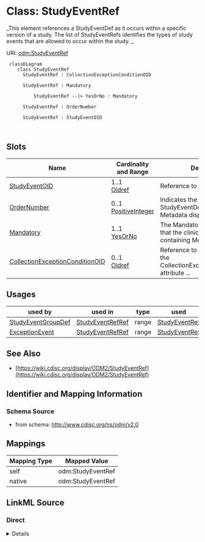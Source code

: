 # Class: StudyEventRef


_This element references a StudyEventDef as it occurs within a specific version of a study. The list of StudyEventRefs identifies the types of study events that are allowed to occur within the study. _





URI: [odm:StudyEventRef](http://www.cdisc.org/ns/odm/v2.0/StudyEventRef)



```mermaid
 classDiagram
    class StudyEventRef
      StudyEventRef : CollectionExceptionConditionOID
        
      StudyEventRef : Mandatory
        
          StudyEventRef --|> YesOrNo : Mandatory
        
      StudyEventRef : OrderNumber
        
      StudyEventRef : StudyEventOID
        
      
```




<!-- no inheritance hierarchy -->


## Slots

| Name | Cardinality and Range | Description | Inheritance |
| ---  | --- | --- | --- |
| [StudyEventOID](StudyEventOID.md) | 1..1 <br/> [Oidref](Oidref.md) | Reference to the StudyEventDef  | direct |
| [OrderNumber](OrderNumber.md) | 0..1 <br/> [PositiveInteger](PositiveInteger.md) | Indicates the order in which this StudyEventDef appears in Metadata displays ... | direct |
| [Mandatory](Mandatory.md) | 1..1 <br/> [YesOrNo](YesOrNo.md) | The Mandatory flag indicates that the clinical data for the containing MetaDa... | direct |
| [CollectionExceptionConditionOID](CollectionExceptionConditionOID.md) | 0..1 <br/> [Oidref](Oidref.md) | Reference to a ConditionDef If the CollectionExceptionConditionOID attribute ... | direct |





## Usages

| used by | used in | type | used |
| ---  | --- | --- | --- |
| [StudyEventGroupDef](StudyEventGroupDef.md) | [StudyEventRefRef](StudyEventRefRef.md) | range | [StudyEventRef](StudyEventRef.md) |
| [ExceptionEvent](ExceptionEvent.md) | [StudyEventRefRef](StudyEventRefRef.md) | range | [StudyEventRef](StudyEventRef.md) |






## See Also

* [https://wiki.cdisc.org/display/ODM2/StudyEventRef](https://wiki.cdisc.org/display/ODM2/StudyEventRef)

## Identifier and Mapping Information







### Schema Source


* from schema: http://www.cdisc.org/ns/odm/v2.0





## Mappings

| Mapping Type | Mapped Value |
| ---  | ---  |
| self | odm:StudyEventRef |
| native | odm:StudyEventRef |





## LinkML Source

<!-- TODO: investigate https://stackoverflow.com/questions/37606292/how-to-create-tabbed-code-blocks-in-mkdocs-or-sphinx -->

### Direct

<details>
```yaml
name: StudyEventRef
description: 'This element references a StudyEventDef as it occurs within a specific
  version of a study. The list of StudyEventRefs identifies the types of study events
  that are allowed to occur within the study. '
from_schema: http://www.cdisc.org/ns/odm/v2.0
see_also:
- https://wiki.cdisc.org/display/ODM2/StudyEventRef
slots:
- StudyEventOID
- OrderNumber
- Mandatory
- CollectionExceptionConditionOID
slot_usage:
  StudyEventOID:
    name: StudyEventOID
    description: Reference to the StudyEventDef .
    comments:
    - 'Required

      range:oidref

      Must match the OID attribute for a StudyEventDef in the Study/MetaDataVersion.'
    domain_of:
    - StudyEventRef
    - AbsoluteTimingConstraint
    - StudyEventData
    - KeySet
    range: oidref
    required: true
  OrderNumber:
    name: OrderNumber
    description: Indicates the order in which this StudyEventDef appears in Metadata
      displays or data entry applications. OrderNumbers provide an ordering on the
      StudyEventDefs for use whenever a list of StudyEventDefs is presented to a user.
      They do not imply anything about event scheduling, time ordering, or data correctness.
      Order of execution and timing between study events and groups of study events
      must be defined in WorkflowDef elements. Scheduling will be realized in StudyTiming
      and its child elements that reference StudyEventGroups.
    comments:
    - 'Optional

      range:positiveInteger

      The StudyEventRefs within a StudyEventGroup must not have duplicate OrderNumber
      values.'
    domain_of:
    - StudyEventGroupRef
    - StudyEventRef
    - ItemGroupRef
    - ItemRef
    - CodeListItem
    - Parameter
    - ReturnValue
    - StudyEndPointRef
    range: positiveInteger
  Mandatory:
    name: Mandatory
    description: The Mandatory flag indicates that the clinical data for the containing
      MetaDataVersion would be incomplete without an instance of this type of Study
      Event for each subject per the study protocol. ODM clinical data files that
      are incomplete in this sense may be considered incomplete for study review and
      analysis purposes.
    comments:
    - 'Required

      enum values:(Yes | No)

      The data for each subject in the study must include a StudyEventData element
      with this StudyEventOID, when the value is "Yes".'
    domain_of:
    - StudyEventGroupRef
    - StudyEventRef
    - ItemGroupRef
    - ItemRef
    range: YesOrNo
    required: true
  CollectionExceptionConditionOID:
    name: CollectionExceptionConditionOID
    description: Reference to a ConditionDef If the CollectionExceptionConditionOID
      attribute is provided, it references a ConditionDef that describes the circumstances
      under which data for this study event should not be collected.
    comments:
    - 'Optional

      range:oidref

      The CollectionExceptionConditionOID value must match the OID attribute for a
      ConditionDef in this Study/MetaDataVersion.'
    domain_of:
    - StudyEventGroupRef
    - StudyEventRef
    - ItemGroupRef
    - ItemRef
    range: oidref
class_uri: odm:StudyEventRef

```
</details>

### Induced

<details>
```yaml
name: StudyEventRef
description: 'This element references a StudyEventDef as it occurs within a specific
  version of a study. The list of StudyEventRefs identifies the types of study events
  that are allowed to occur within the study. '
from_schema: http://www.cdisc.org/ns/odm/v2.0
see_also:
- https://wiki.cdisc.org/display/ODM2/StudyEventRef
slot_usage:
  StudyEventOID:
    name: StudyEventOID
    description: Reference to the StudyEventDef .
    comments:
    - 'Required

      range:oidref

      Must match the OID attribute for a StudyEventDef in the Study/MetaDataVersion.'
    domain_of:
    - StudyEventRef
    - AbsoluteTimingConstraint
    - StudyEventData
    - KeySet
    range: oidref
    required: true
  OrderNumber:
    name: OrderNumber
    description: Indicates the order in which this StudyEventDef appears in Metadata
      displays or data entry applications. OrderNumbers provide an ordering on the
      StudyEventDefs for use whenever a list of StudyEventDefs is presented to a user.
      They do not imply anything about event scheduling, time ordering, or data correctness.
      Order of execution and timing between study events and groups of study events
      must be defined in WorkflowDef elements. Scheduling will be realized in StudyTiming
      and its child elements that reference StudyEventGroups.
    comments:
    - 'Optional

      range:positiveInteger

      The StudyEventRefs within a StudyEventGroup must not have duplicate OrderNumber
      values.'
    domain_of:
    - StudyEventGroupRef
    - StudyEventRef
    - ItemGroupRef
    - ItemRef
    - CodeListItem
    - Parameter
    - ReturnValue
    - StudyEndPointRef
    range: positiveInteger
  Mandatory:
    name: Mandatory
    description: The Mandatory flag indicates that the clinical data for the containing
      MetaDataVersion would be incomplete without an instance of this type of Study
      Event for each subject per the study protocol. ODM clinical data files that
      are incomplete in this sense may be considered incomplete for study review and
      analysis purposes.
    comments:
    - 'Required

      enum values:(Yes | No)

      The data for each subject in the study must include a StudyEventData element
      with this StudyEventOID, when the value is "Yes".'
    domain_of:
    - StudyEventGroupRef
    - StudyEventRef
    - ItemGroupRef
    - ItemRef
    range: YesOrNo
    required: true
  CollectionExceptionConditionOID:
    name: CollectionExceptionConditionOID
    description: Reference to a ConditionDef If the CollectionExceptionConditionOID
      attribute is provided, it references a ConditionDef that describes the circumstances
      under which data for this study event should not be collected.
    comments:
    - 'Optional

      range:oidref

      The CollectionExceptionConditionOID value must match the OID attribute for a
      ConditionDef in this Study/MetaDataVersion.'
    domain_of:
    - StudyEventGroupRef
    - StudyEventRef
    - ItemGroupRef
    - ItemRef
    range: oidref
attributes:
  StudyEventOID:
    name: StudyEventOID
    description: Reference to the StudyEventDef .
    comments:
    - 'Required

      range:oidref

      Must match the OID attribute for a StudyEventDef in the Study/MetaDataVersion.'
    from_schema: http://www.cdisc.org/ns/odm/v2.0
    rank: 1000
    alias: StudyEventOID
    owner: StudyEventRef
    domain_of:
    - StudyEventRef
    - AbsoluteTimingConstraint
    - StudyEventData
    - KeySet
    range: oidref
    required: true
  OrderNumber:
    name: OrderNumber
    description: Indicates the order in which this StudyEventDef appears in Metadata
      displays or data entry applications. OrderNumbers provide an ordering on the
      StudyEventDefs for use whenever a list of StudyEventDefs is presented to a user.
      They do not imply anything about event scheduling, time ordering, or data correctness.
      Order of execution and timing between study events and groups of study events
      must be defined in WorkflowDef elements. Scheduling will be realized in StudyTiming
      and its child elements that reference StudyEventGroups.
    comments:
    - 'Optional

      range:positiveInteger

      The StudyEventRefs within a StudyEventGroup must not have duplicate OrderNumber
      values.'
    from_schema: http://www.cdisc.org/ns/odm/v2.0
    rank: 1000
    alias: OrderNumber
    owner: StudyEventRef
    domain_of:
    - StudyEventGroupRef
    - StudyEventRef
    - ItemGroupRef
    - ItemRef
    - CodeListItem
    - Parameter
    - ReturnValue
    - StudyEndPointRef
    range: positiveInteger
  Mandatory:
    name: Mandatory
    description: The Mandatory flag indicates that the clinical data for the containing
      MetaDataVersion would be incomplete without an instance of this type of Study
      Event for each subject per the study protocol. ODM clinical data files that
      are incomplete in this sense may be considered incomplete for study review and
      analysis purposes.
    comments:
    - 'Required

      enum values:(Yes | No)

      The data for each subject in the study must include a StudyEventData element
      with this StudyEventOID, when the value is "Yes".'
    from_schema: http://www.cdisc.org/ns/odm/v2.0
    rank: 1000
    alias: Mandatory
    owner: StudyEventRef
    domain_of:
    - StudyEventGroupRef
    - StudyEventRef
    - ItemGroupRef
    - ItemRef
    range: YesOrNo
    required: true
  CollectionExceptionConditionOID:
    name: CollectionExceptionConditionOID
    description: Reference to a ConditionDef If the CollectionExceptionConditionOID
      attribute is provided, it references a ConditionDef that describes the circumstances
      under which data for this study event should not be collected.
    comments:
    - 'Optional

      range:oidref

      The CollectionExceptionConditionOID value must match the OID attribute for a
      ConditionDef in this Study/MetaDataVersion.'
    from_schema: http://www.cdisc.org/ns/odm/v2.0
    rank: 1000
    alias: CollectionExceptionConditionOID
    owner: StudyEventRef
    domain_of:
    - StudyEventGroupRef
    - StudyEventRef
    - ItemGroupRef
    - ItemRef
    range: oidref
class_uri: odm:StudyEventRef

```
</details>